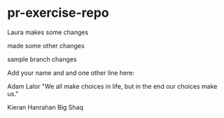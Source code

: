 # pr-exercise-repo

Laura makes some changes

made some other changes


sample branch changes

Add your name and and one other line here:


Adam Lalor
"We all make choices in life, but in the end our choices make us." 

Kieran Hanrahan
Big Shaq


